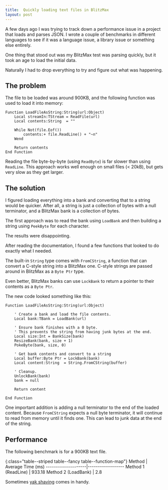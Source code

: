 ```yaml
---
title:  Quickly loading text files in BlitzMax
layout: post
---
```


A few days ago I was trying to track down a performance issue in a project that
loads and parses JSON. I wrote a couple of benchmarks in different languages to
see if it was a language issue, a library issue or something else entirely.

One thing that stood out was my BlitzMax test was parsing quickly, but it took
an age to load the initial data.

Naturally I had to drop everything to try and figure out what was happening.

## The problem

The file to be loaded was around 900KB, and the following function was used to
load it into memory:

```blitzmax
Function LoadFileAsString:String(url:Object)
    Local streamIn:TStream = ReadFile(url)
    Local contents:String  = ""

    While Not(file.Eof())
        contents:+ file.ReadLine() + "~n"
    Wend

    Return contents
End Function
```

Reading the file byte-by-byte (using `ReadByte`) is far slower than using
`ReadLine`. This approach works well enough on small files (< 20kB), but gets
very slow as they get larger.


## The solution

I figured loading everything into a bank and converting that to a string would
be quicker. After all, a string is just a collection of bytes with a null
terminator, and a BlitzMax bank is a collection of bytes.

The first approach was to read the bank using `LoadBank` and then building a
string using `PeekByte` for each character.

The results were disappointing.

After reading the documentation, I found a few functions that looked to do
exactly what I needed.

The built-in `String` type comes with `FromCString`, a function that can convert
a C-style string into a BlitzMax one. C-style strings are passed around in
BlitzMax as a `Byte Ptr` type.

Even better, BlitzMax banks can use `LockBank` to return a pointer to their
contents as a `Byte Ptr`.

The new code looked something like this:

```blitzmax
Function LoadFileAsString:String(url:Object)

    ' Create a bank and load the file contents.
    Local bank:TBank = LoadBank(url)

    ' Ensure bank finishes with a 0 byte.
    ' This prevents the string from having junk bytes at the end.
    Local size:Int = BankSize(bank)
    ResizeBank(bank, size + 1)
    PokeByte(bank, size, 0)

    ' Get bank contents and convert to a string
    Local buffer:Byte Ptr = LockBank(bank)
    Local content:String  = String.FromCString(buffer)

    ' Cleanup.
    UnlockBank(bank)
    bank = null

    Return content

End Function
```

One important addition is adding a null terminator to the end of the loaded
content. Because `FromCString` expects a null byte terminator, it will continue
to read from memory until it finds one. This can lead to junk data at the end of
the string.


## Performance

The following benchmark is for a 900KB text file.

{:class="table--striped table--fancy table--function-map"}
Method              | Average Time (ms)
--------------------|------------------
Method 1 (ReadLine) | 933.18
Method 2 (LoadBank) | 2.8

Sometimes [yak shaving](http://catb.org/jargon/html/Y/yak-shaving.html) comes in
handy.
